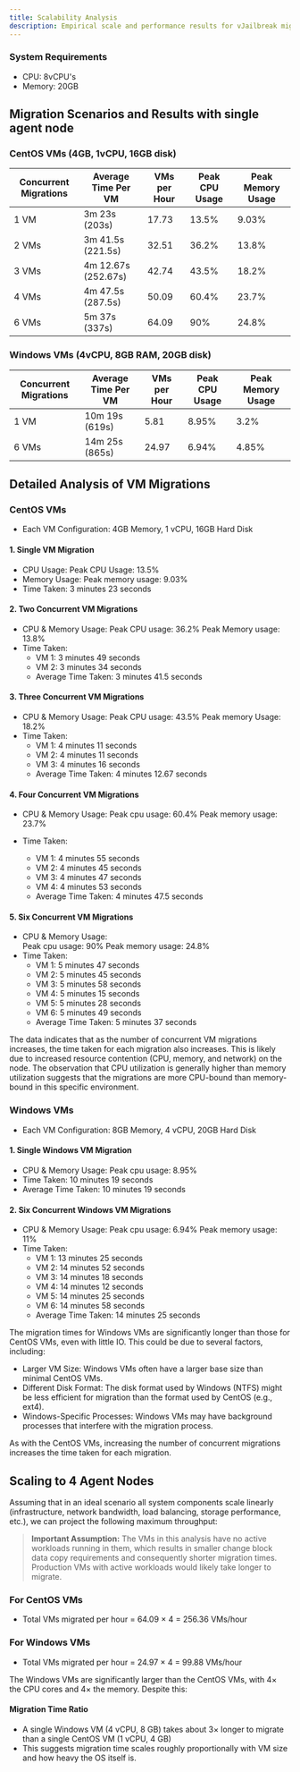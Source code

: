 ```yaml
---
title: Scalability Analysis
description: Empirical scale and performance results for vJailbreak migrations.
---
```


### System Requirements

- CPU: 8vCPU's
- Memory: 20GB

## Migration Scenarios and Results with single agent node

### CentOS VMs (4GB, 1vCPU, 16GB disk)

| Concurrent Migrations | Average Time Per VM | VMs per Hour | Peak CPU Usage | Peak Memory Usage |
|----------------------|---------------------|--------------|----------------|-------------------|
| 1 VM                 | 3m 23s (203s)       | 17.73        | 13.5%          | 9.03%             |
| 2 VMs                | 3m 41.5s (221.5s)   | 32.51        | 36.2%          | 13.8%             |
| 3 VMs                | 4m 12.67s (252.67s) | 42.74        | 43.5%          | 18.2%             |
| 4 VMs                | 4m 47.5s (287.5s)   | 50.09        | 60.4%          | 23.7%             |
| 6 VMs                | 5m 37s (337s)       | 64.09        | 90%            | 24.8%             |

### Windows VMs (4vCPU, 8GB RAM, 20GB disk)

| Concurrent Migrations | Average Time Per VM | VMs per Hour | Peak CPU Usage | Peak Memory Usage |
|----------------------|---------------------|--------------|----------------|-------------------|
| 1 VM                 | 10m 19s (619s)      | 5.81         | 8.95%          | 3.2%              |
| 6 VMs                | 14m 25s (865s)      | 24.97        | 6.94%          | 4.85%             |


## Detailed Analysis of VM Migrations

### CentOS VMs

- Each VM Configuration: 4GB Memory, 1 vCPU, 16GB Hard Disk

#### 1. Single VM Migration

- CPU Usage:
  Peak CPU Usage: 13.5%
- Memory Usage: 
  Peak memory usage: 9.03%
- Time Taken: 3 minutes 23 seconds

#### 2. Two Concurrent VM Migrations

- CPU & Memory Usage:
  Peak CPU usage: 36.2%
  Peak Memory usage: 13.8%
- Time Taken:  
  - VM 1: 3 minutes 49 seconds  
  - VM 2: 3 minutes 34 seconds  
  - Average Time Taken: 3 minutes 41.5 seconds

#### 3. Three Concurrent VM Migrations

- CPU & Memory Usage:
  Peak CPU usage: 43.5%
  Peak memory Usage: 18.2%
- Time Taken:  
  - VM 1: 4 minutes 11 seconds  
  - VM 2: 4 minutes 11 seconds  
  - VM 3: 4 minutes 16 seconds  
  - Average Time Taken: 4 minutes 12.67 seconds

#### 4. Four Concurrent VM Migrations

- CPU & Memory Usage:
  Peak cpu usage: 60.4% 
  Peak memory usage: 23.7%
  
- Time Taken:  
  - VM 1: 4 minutes 55 seconds  
  - VM 2: 4 minutes 45 seconds  
  - VM 3: 4 minutes 47 seconds  
  - VM 4: 4 minutes 53 seconds  
  - Average Time Taken: 4 minutes 47.5 seconds

#### 5. Six Concurrent VM Migrations

- CPU & Memory Usage:  
  Peak cpu usage: 90%
  Peak memory usage: 24.8%
- Time Taken:  
  - VM 1: 5 minutes 47 seconds  
  - VM 2: 5 minutes 45 seconds  
  - VM 3: 5 minutes 58 seconds  
  - VM 4: 5 minutes 15 seconds  
  - VM 5: 5 minutes 28 seconds  
  - VM 6: 5 minutes 49 seconds  
  - Average Time Taken: 5 minutes 37 seconds


The data indicates that as the number of concurrent VM migrations increases, the time taken for each migration also increases. This is likely due to increased resource contention (CPU, memory, and network) on the node. The observation that CPU utilization is generally higher than memory utilization suggests that the migrations are more CPU-bound than memory-bound in this specific environment.

### Windows VMs

- Each VM Configuration: 8GB Memory, 4 vCPU, 20GB Hard Disk

#### 1. Single Windows VM Migration

- CPU & Memory Usage:
  Peak cpu usage: 8.95%
- Time Taken: 10 minutes 19 seconds  
- Average Time Taken: 10 minutes 19 seconds

#### 2. Six Concurrent Windows VM Migrations

- CPU & Memory Usage:
  Peak cpu usage: 6.94%
  Peak memory usage: 11%
- Time Taken:  
  - VM 1: 13 minutes 25 seconds  
  - VM 2: 14 minutes 52 seconds  
  - VM 3: 14 minutes 18 seconds  
  - VM 4: 14 minutes 12 seconds  
  - VM 5: 14 minutes 25 seconds  
  - VM 6: 14 minutes 58 seconds  
  - Average Time Taken: 14 minutes 25 seconds

The migration times for Windows VMs are significantly longer than those for CentOS VMs, even with little IO. This could be due to several factors, including:

- Larger VM Size: Windows VMs often have a larger base size than minimal CentOS VMs.
- Different Disk Format: The disk format used by Windows (NTFS) might be less efficient for migration than the format used by CentOS (e.g., ext4).
- Windows-Specific Processes: Windows VMs may have background processes that interfere with the migration process.

As with the CentOS VMs, increasing the number of concurrent migrations increases the time taken for each migration.

## Scaling to 4 Agent Nodes

Assuming that in an ideal scenario all system components scale linearly (infrastructure, network bandwidth, load balancing, storage performance, etc.), we can project the following maximum throughput:

> **Important Assumption:** The VMs in this analysis have no active workloads running in them, which results in smaller change block data copy requirements and consequently shorter migration times. Production VMs with active workloads would likely take longer to migrate.

### For CentOS VMs
- Total VMs migrated per hour = 64.09 × 4 = 256.36 VMs/hour

### For Windows VMs
- Total VMs migrated per hour = 24.97 × 4 = 99.88 VMs/hour

The Windows VMs are significantly larger than the CentOS VMs, with 4× the CPU cores and 4× the memory. Despite this:

#### Migration Time Ratio

- A single Windows VM (4 vCPU, 8 GB) takes about 3× longer to migrate than a single CentOS VM (1 vCPU, 4 GB)
- This suggests migration time scales roughly proportionally with VM size and how heavy the OS itself is.
